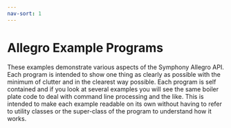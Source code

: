 ```yaml
---
nav-sort: 1
---
```

# Allegro Example Programs
These examples demonstrate various aspects of the Symphony Allegro API. Each program is intended to show one
thing as clearly as possible with the minimum of clutter and in the clearest way possible. Each program 
is self contained and if you look at several examples you will see the same boiler plate code to deal with
command line processing and the like. This is intended to make each example readable on its own without
having to refer to utility classes or the super-class of the program to understand how it works.

